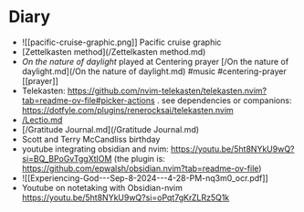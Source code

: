 # Diary

- ![[pacific-cruise-graphic.png]] Pacific cruise graphic
- [Zettelkasten method](/Zettelkasten method.md)
- *On the nature of daylight* played at Centering prayer [/On the nature of daylight.md](/On the nature of daylight.md) #music #centering-prayer [[prayer]]
- Telekasten: <https://github.com/nvim-telekasten/telekasten.nvim?tab=readme-ov-file#picker-actions> .
see dependencies or companions: <https://dotfyle.com/plugins/renerocksai/telekasten.nvim>
- [/Lectio.md](/Lectio.md)
- [/Gratitude Journal.md](/Gratitude Journal.md)
- Scott and Terry McCandliss birthday
- youtube integrating obsidian and nvim: <https://youtu.be/5ht8NYkU9wQ?si=BQ_BPoGvTggXtIOM> (the plugin is: <https://github.com/epwalsh/obsidian.nvim?tab=readme-ov-file>)
- ![[Experiencing-God---Sep-8-2024---4-28-PM-nq3m0_ocr.pdf]]
- Youtube on notetaking with Obsidian-nvim <https://youtu.be/5ht8NYkU9wQ?si=oPqt7gKrZLRz5Q1k>
